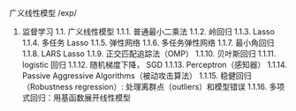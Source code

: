 广义线性模型/exp/1. 监督学习1.1. 广义线性模型1.1.1. 普通最小二乘法1.1.2. 岭回归1.1.3. Lasso1.1.4. 多任务 Lasso1.1.5. 弹性网络1.1.6. 多任务弹性网络1.1.7. 最小角回归1.1.8. LARS Lasso1.1.9. 正交匹配追踪法（OMP）1.1.10. 贝叶斯回归1.1.11. logistic 回归1.1.12. 随机梯度下降， SGD1.1.13. Perceptron（感知器）1.1.14. Passive Aggressive Algorithms（被动攻击算法）1.1.15. 稳健回归（Robustness regression）: 处理离群点（outliers）和模型错误1.1.16. 多项式回归：用基函数展开线性模型